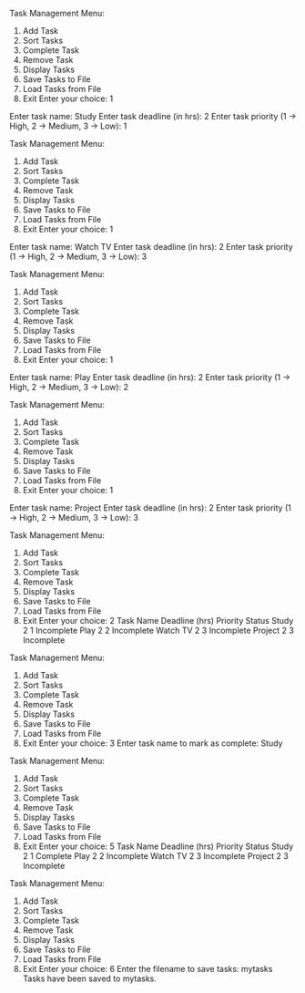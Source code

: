 
Task Management Menu:
1. Add Task
2. Sort Tasks
3. Complete Task
4. Remove Task
5. Display Tasks
6. Save Tasks to File
7. Load Tasks from File
8. Exit
Enter your choice: 1

Enter task name: Study
Enter task deadline (in hrs): 2
Enter task priority (1 -> High, 2 -> Medium, 3 -> Low): 1

Task Management Menu:
1. Add Task
2. Sort Tasks
3. Complete Task
4. Remove Task
5. Display Tasks
6. Save Tasks to File
7. Load Tasks from File
8. Exit
Enter your choice: 1

Enter task name: Watch TV
Enter task deadline (in hrs): 2
Enter task priority (1 -> High, 2 -> Medium, 3 -> Low): 3

Task Management Menu:
1. Add Task
2. Sort Tasks
3. Complete Task
4. Remove Task
5. Display Tasks
6. Save Tasks to File
7. Load Tasks from File
8. Exit
Enter your choice: 1

Enter task name: Play
Enter task deadline (in hrs): 2
Enter task priority (1 -> High, 2 -> Medium, 3 -> Low): 2

Task Management Menu:
1. Add Task
2. Sort Tasks
3. Complete Task
4. Remove Task
5. Display Tasks
6. Save Tasks to File
7. Load Tasks from File
8. Exit
Enter your choice: 1

Enter task name: Project
Enter task deadline (in hrs): 2
Enter task priority (1 -> High, 2 -> Medium, 3 -> Low): 3

Task Management Menu:
1. Add Task
2. Sort Tasks
3. Complete Task
4. Remove Task
5. Display Tasks
6. Save Tasks to File
7. Load Tasks from File
8. Exit
Enter your choice: 2
Task Name                     Deadline (hrs) Priority       Status
Study                         2              1              Incomplete
Play                          2              2              Incomplete
Watch TV                      2              3              Incomplete
Project                       2              3              Incomplete

Task Management Menu:
1. Add Task
2. Sort Tasks
3. Complete Task
4. Remove Task
5. Display Tasks
6. Save Tasks to File
7. Load Tasks from File
8. Exit
Enter your choice: 3
Enter task name to mark as complete: Study

Task Management Menu:
1. Add Task
2. Sort Tasks
3. Complete Task
4. Remove Task
5. Display Tasks
6. Save Tasks to File
7. Load Tasks from File
8. Exit
Enter your choice: 5
Task Name                     Deadline (hrs) Priority       Status
Study                         2              1              Complete
Play                          2              2              Incomplete
Watch TV                      2              3              Incomplete
Project                       2              3              Incomplete

Task Management Menu:
1. Add Task
2. Sort Tasks
3. Complete Task
4. Remove Task
5. Display Tasks
6. Save Tasks to File
7. Load Tasks from File
8. Exit
Enter your choice: 6
Enter the filename to save tasks: mytasks
Tasks have been saved to mytasks.
